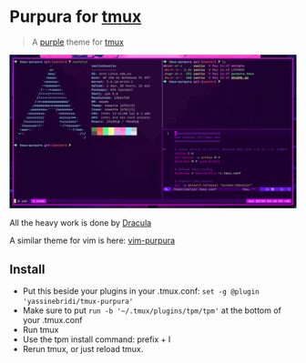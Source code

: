 # Purpura for [tmux](https://github.com/tmux/tmux/wiki)

> A [purple](https://github.com/yassinebridi/tmux-purpura) theme for [tmux](https://github.com/tmux/tmux/wiki)

![Screenshot](./screenshot.png)

All the heavy work is done by [Dracula](https://github.com/dracula/tmux)

A similar theme for vim is here: [vim-purpura](https://github.com/yassinebridi/vim-purpura)

## Install

- Put this beside your plugins in your .tmux.conf: `set -g @plugin 'yassinebridi/tmux-purpura'`
- Make sure to put `run -b '~/.tmux/plugins/tpm/tpm'` at the bottom of your .tmux.conf
- Run tmux
- Use the tpm install command: prefix + I
- Rerun tmux, or just reload tmux.
